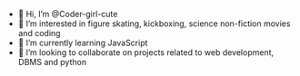 - 👋 Hi, I’m @Coder-girl-cute
- 👀 I’m interested in figure skating, kickboxing, science non-fiction movies and coding
- 🌱 I’m currently learning JavaScript 
- 💞️ I’m looking to collaborate on projects related to web development, DBMS and python
  

<!---
Coder-girl-cute/Coder-girl-cute is a ✨ special ✨ repository because its `README.md` (this file) appears on your GitHub profile.
You can click the Preview link to take a look at your changes.
--->
